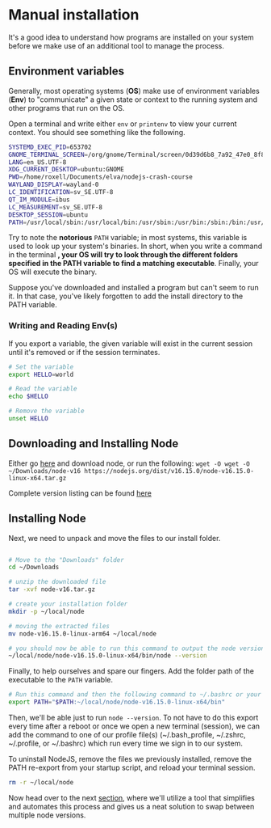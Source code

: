 # Manual installation

It's a good idea to understand how programs are installed on your system before we make use of an additional tool to manage the process.

## Environment variables

Generally, most operating systems (**OS**) make use of environment variables (**Env**) to "communicate" a given state or context to the running system and other programs that run on the OS.

Open a terminal and write either `env` or `printenv` to view your current context. You should see something like the following.

```bash
SYSTEMD_EXEC_PID=653702
GNOME_TERMINAL_SCREEN=/org/gnome/Terminal/screen/0d39d6b8_7a92_47e0_8f89_6cab8d1681ce
LANG=en_US.UTF-8
XDG_CURRENT_DESKTOP=ubuntu:GNOME
PWD=/home/roxell/Documents/elva/nodejs-crash-course
WAYLAND_DISPLAY=wayland-0
LC_IDENTIFICATION=sv_SE.UTF-8
QT_IM_MODULE=ibus
LC_MEASUREMENT=sv_SE.UTF-8
DESKTOP_SESSION=ubuntu
PATH=/usr/local/sbin:/usr/local/bin:/usr/sbin:/usr/bin:/sbin:/bin:/usr/games:/usr/local/games:/snap/bin:/snap/bin
```

Try to note the **notorious** `PATH` variable; in most systems, this variable is used to look up your system's binaries. In short, when you write a command in the terminal **, your OS will try to look through the different folders specified in the PATH variable to find a matching executable**. Finally, your OS will execute the binary.

Suppose you've downloaded and installed a program but can't seem to run it. In that case, you've likely forgotten to add the install directory to the PATH variable.

### Writing and Reading Env(s)

If you export a variable, the given variable will exist in the current session until it's removed or if the session terminates.

```bash
# Set the variable
export HELLO=world

# Read the variable
echo $HELLO

# Remove the variable
unset HELLO
```

## Downloading and Installing Node

Either go [here](https://nodejs.org/en/download/) and download node, or run the following: `wget -O wget -O ~/Downloads/node-v16 https://nodejs.org/dist/v16.15.0/node-v16.15.0-linux-x64.tar.gz`

Complete version listing can be found [here](https://nodejs.org/dist)

## Installing Node

Next, we need to unpack and move the files to our install folder.

```bash

# Move to the "Downloads" folder
cd ~/Downloads

# unzip the downloaded file
tar -xvf node-v16.tar.gz

# create your installation folder
mkdir -p ~/local/node

# moving the extracted files
mv node-v16.15.0-linux-arm64 ~/local/node

# you should now be able to run this command to output the node version
~/local/node/node-v16.15.0-linux-x64/bin/node --version

```

Finally, to help ourselves and spare our fingers. Add the folder path of the executable to the `PATH` variable.

```bash
# Run this command and then the following command to ~/.bashrc or your other startup file.
export PATH="$PATH:~/local/node/node-v16.15.0-linux-x64/bin"
```

Then, we'll be able just to run `node --version`. To not have to do this export every time after a reboot or once we open a new terminal (session), we can add the command to one of our profile file(s) (~/.bash_profile, ~/.zshrc, ~/.profile, or ~/.bashrc) which run every time we sign in to our system.

To uninstall NodeJS, remove the files we previously installed, remove the PATH re-export from your startup script, and reload your terminal session.

```bash
rm -r ~/local/node
```

Now head over to the next [section](nvm.md), where we'll utilize a tool that simplifies and automates this process and gives us a neat solution to swap between multiple node versions.
